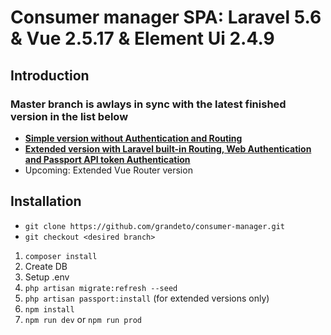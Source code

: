 # Consumer manager SPA: Laravel 5.6 & Vue 2.5.17 & Element Ui 2.4.9

## Introduction

### Master branch is awlays in sync with the latest finished version in the list below

- **[Simple version without Authentication and Routing](https://github.com/grandeto/consumer-manager/tree/consumer-manager-basic)**
- **[Extended version with Laravel built-in Routing, Web Authentication and Passport API token Authentication](https://github.com/grandeto/consumer-manager/tree/consumer-manager-extended)**
- Upcoming: Extended Vue Router version

## Installation

- ```git clone https://github.com/grandeto/consumer-manager.git```
- ```git checkout <desired branch>```

1. ```composer install```
2. Create DB
3. Setup .env
4. ```php artisan migrate:refresh --seed```
5. ```php artisan passport:install``` (for extended versions only)
6. ```npm install```
7. ```npm run dev``` or ```npm run prod```
